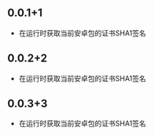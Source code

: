 ## 0.0.1+1

* 在运行时获取当前安卓包的证书SHA1签名

## 0.0.2+2

* 在运行时获取当前安卓包的证书SHA1签名

## 0.0.3+3

* 在运行时获取当前安卓包的证书SHA1签名
